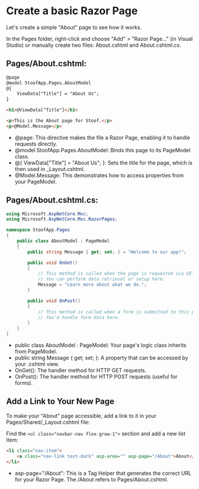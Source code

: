 # Create a basic Razor Page
Let's create a simple "About" page to see how it works.

In the Pages folder, right-click and choose "Add" > "Razor Page..." (in Visual Studio) or manually create two files: About.cshtml and About.cshtml.cs.

## Pages/About.cshtml:

```HTML
@page
@model StoofApp.Pages.AboutModel
@{
    ViewData["Title"] = "About Us";
}

<h1>@ViewData["Title"]</h1>

<p>This is the About page for Stoof.</p>
<p>@Model.Message</p>
```

- @page: This directive makes the file a Razor Page, enabling it to handle requests directly.
- @model StoofApp.Pages.AboutModel: Binds this page to its PageModel class.
- @{ ViewData["Title"] = "About Us"; }: Sets the title for the page, which is then used in _Layout.cshtml.
- @Model.Message: This demonstrates how to access properties from your PageModel.

## Pages/About.cshtml.cs:
```c#
using Microsoft.AspNetCore.Mvc;
using Microsoft.AspNetCore.Mvc.RazorPages;

namespace StoofApp.Pages
{
    public class AboutModel : PageModel
    {
        public string Message { get; set; } = "Welcome to our app!";

        public void OnGet()
        {
            // This method is called when the page is requested via GET.
            // You can perform data retrieval or setup here.
            Message = "Learn more about what we do.";
        }

        public void OnPost()
        {
            // This method is called when a form is submitted to this page via POST.
            // You'd handle form data here.
        }
    }
}
```

- public class AboutModel : PageModel: Your page's logic class inherits from PageModel.
- public string Message { get; set; }: A property that can be accessed by your .cshtml view.
- OnGet(): The handler method for HTTP GET requests.
- OnPost(): The handler method for HTTP POST requests (useful for forms).

## Add a Link to Your New Page

To make your "About" page accessible, add a link to it in your Pages/Shared/_Layout.cshtml file:

Find the ``<ul class="navbar-nav flex-grow-1">`` section and add a new list item:

```html
<li class="nav-item">
    <a class="nav-link text-dark" asp-area="" asp-page="/About">About</a>
</li>
```

- asp-page="/About": This is a Tag Helper that generates the correct URL for your Razor Page. The /About refers to Pages/About.cshtml.